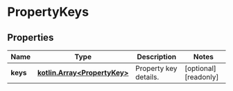 
# PropertyKeys

## Properties
Name | Type | Description | Notes
------------ | ------------- | ------------- | -------------
**keys** | [**kotlin.Array&lt;PropertyKey&gt;**](PropertyKey.md) | Property key details. |  [optional] [readonly]



